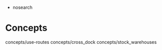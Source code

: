   - nosearch

# Concepts

<div class="toctree" data-titlesonly="" data-glob="">

concepts/use-routes concepts/cross\_dock concepts/stock\_warehouses

</div>
